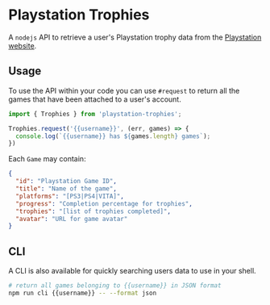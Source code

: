 # Playstation Trophies

A `nodejs` API to retrieve a user's Playstation trophy data from the [Playstation website](https://www.playstation.com/en-us/my/public-trophies/).

## Usage

To use the API within your code you can use `#request` to return all the games that have been attached to a user's account.

```js
import { Trophies } from 'playstation-trophies';

Trophies.request('{{username}}', (err, games) => {
  console.log(`{{username}} has ${games.length} games`);
})
```

Each `Game` may contain:

```json
{
  "id": "Playstation Game ID",
  "title": "Name of the game",
  "platforms": "[PS3|PS4|VITA]",
  "progress": "Completion percentage for trophies",
  "trophies": "[list of trophies completed]",
  "avatar": "URL for game avatar"
}
```

## CLI

A CLI is also available for quickly searching users data to use in your shell.

```bash
# return all games belonging to {{username}} in JSON format
npm run cli {{username}} -- --format json
```


